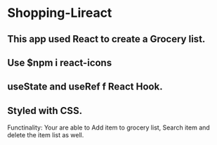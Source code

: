 # Shopping-Lireact

## This app used React to create a Grocery list.

## Use $npm i react-icons

## useState and useRef f React Hook.

## Styled with CSS.

Functinality: Your are able to Add item to grocery list, Search item and delete the item list as well.
